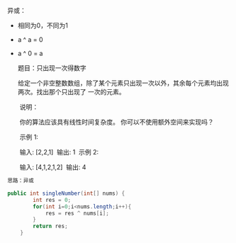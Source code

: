 异或：

- 相同为0，不同为1

- a ^ a  = 0

- a ^ 0 = a

  

  题目：只出现一次得数字

  ​	给定一个非空整数数组，除了某个元素只出现一次以外，其余每个元素均出现两次。找出那个只出现了	一次的元素。

  ​	说明：

  ​	你的算法应该具有线性时间复杂度。 你可以不使用额外空间来实现吗？

  ​	示例 1:

  ​	输入: [2,2,1]
  ​	输出: 1
  ​	示例 2:

  ​	输入: [4,1,2,1,2]
  ​	输出: 4

```java
思路：异或 

public int singleNumber(int[] nums) {
        int res = 0;
        for(int i=0;i<nums.length;i++){
            res = res ^ nums[i];
        }
        return res;
    }
```

